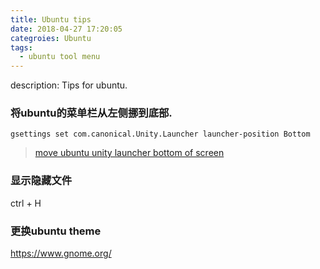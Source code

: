```yaml
---
title: Ubuntu tips
date: 2018-04-27 17:20:05
categroies: Ubuntu
tags:
  - ubuntu tool menu
---
```

description: Tips for ubuntu.

### 将ubuntu的菜单栏从左侧挪到底部.
```
gsettings set com.canonical.Unity.Launcher launcher-position Bottom
```
> [move ubuntu unity launcher bottom of screen](https://www.lifewire.com/move-ubuntu-unity-launcher-bottom-of-screen-4050103)

### 显示隐藏文件
ctrl + H

### 更换ubuntu theme
https://www.gnome.org/

